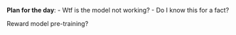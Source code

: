 **Plan for the day**:
    - Wtf is the model not working?
    - Do I know this for a fact?

Reward model pre-training?